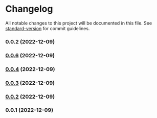 # Changelog

All notable changes to this project will be documented in this file. See [standard-version](https://github.com/conventional-changelog/standard-version) for commit guidelines.

### 0.0.2 (2022-12-09)

### [0.0.6](https://github.com/rahadiana/bssn-stamps-generator/compare/v0.0.4...v0.0.6) (2022-12-09)

### [0.0.4](https://github.com/rahadiana/bssn-stamps-generator/compare/v0.0.3...v0.0.4) (2022-12-09)

### [0.0.3](https://github.com/rahadiana/bssn-stamps-generator/compare/v0.0.2...v0.0.3) (2022-12-09)

### [0.0.2](https://github.com/rahadiana/bssn-stamps-generator/compare/v0.0.1...v0.0.2) (2022-12-09)

### 0.0.1 (2022-12-09)
